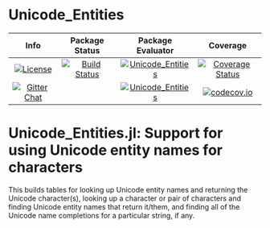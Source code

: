 # Unicode_Entities

| **Info** | **Package Status** | **Package Evaluator** | **Coverage** |
|:------------------:|:------------------:|:---------------------:|:-----------------:|
| [![License](http://img.shields.io/badge/license-MIT-brightgreen.svg?style=flat)](LICENSE.md) | [![Build Status](https://travis-ci.org/JuliaString/Unicode_Entities.jl.svg?branch=master)](https://travis-ci.org/JuliaString/Unicode_Entities.jl) | [![Unicode_Entities](http://pkg.julialang.org/badges/Unicode_Entities_0.6.svg)](http://pkg.julialang.org/?pkg=Unicode_Entities) | [![Coverage Status](https://coveralls.io/repos/github/JuliaString/Unicode_Entities.jl/badge.svg?branch=master)](https://coveralls.io/github/JuliaString/Unicode_Entities.jl?branch=master) |
| [![Gitter Chat](https://badges.gitter.im/Join%20Chat.svg)](https://gitter.im/JuliaString/Lobby?utm_source=badge&utm_medium=badge&utm_campaign=pr-badge) | | [![Unicode_Entities](http://pkg.julialang.org/badges/Unicode_Entities_0.7.svg)](http://pkg.julialang.org/?pkg=Unicode_Entities) | [![codecov.io](http://codecov.io/github/JuliaString/Unicode_Entities.jl/coverage.svg?branch=master)](http://codecov.io/github/JuliaString/Unicode_Entities.jl?branch=master) |

Unicode_Entities.jl: Support for using Unicode entity names for characters
====================================================================

This builds tables for looking up Unicode entity names and returning the Unicode character(s),
looking up a character or pair of characters and finding Unicode entity names that return it/them,
and finding all of the Unicode name completions for a particular string, if any.
